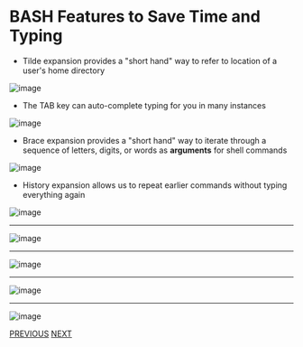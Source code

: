 # BASH Features to Save Time and Typing

* Tilde expansion provides a "short hand" way to refer to location of a user's home directory

![image](https://github.com/deasterly/SSPB/assets/36435980/8f46b726-d96a-4f3c-89b5-ebcb745f2e10)


* The TAB key can auto-complete typing for you in many instances

![image](https://github.com/deasterly/SSPB/assets/36435980/f8a9d873-18ad-4e1e-a975-0a485c6a7dd7)

* Brace expansion provides a "short hand" way to iterate through a sequence of letters, digits, or words as **arguments** for shell commands 

![image](https://github.com/deasterly/SSPB/assets/36435980/7995123b-77aa-42f7-a6f2-aef6109817db)

* History expansion allows us to repeat earlier commands without typing everything again


![image](https://github.com/deasterly/SSPB/assets/36435980/7db5190d-9fd9-4608-8fd0-c960801e1fcd)

-------------------------

![image](https://github.com/deasterly/SSPB/assets/36435980/0c341875-7219-471c-9d8f-80a682071efd)

---------------------------

![image](https://github.com/deasterly/SSPB/assets/36435980/71055b17-f18f-44b0-bacb-5787aa032631)

-------------------------------------

![image](https://github.com/deasterly/SSPB/assets/36435980/091e620b-ac72-4e08-b766-652c75e7c205)

-------------------------------

![image](https://github.com/deasterly/SSPB/assets/36435980/f310eb2f-6cf2-4af1-9694-fe6b5cddcc88)




[PREVIOUS](./topic_6.md)       [NEXT](./topic_8.md) 
